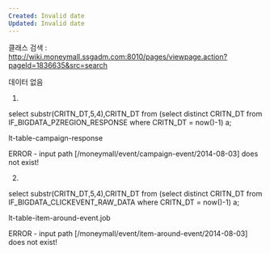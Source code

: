 ```yaml
---
Created: Invalid date
Updated: Invalid date
---
```

클래스 검색 : http://wiki.moneymall.ssgadm.com:8010/pages/viewpage.action?pageId=1836635&src=search

데이터 없음

1)

select substr(CRITN_DT,5,4),CRITN_DT from (select distinct CRITN_DT from IF_BIGDATA_PZREGION_RESPONSE where CRITN_DT = now()-1) a;

lt-table-campaign-response

ERROR - input path [/moneymall/event/campaign-event/2014-08-03] does not exist!

2)

select substr(CRITN_DT,5,4),CRITN_DT from (select distinct CRITN_DT from IF_BIGDATA_CLICKEVENT_RAW_DATA where CRITN_DT = now()-1) a;

lt-table-item-around-event.job

ERROR - input path [/moneymall/event/item-around-event/2014-08-03] does not exist!